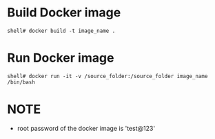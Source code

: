 # Build Docker image
```
shell# docker build -t image_name .
```

# Run Docker image
```
shell# docker run -it -v /source_folder:/source_folder image_name /bin/bash
```
# NOTE
- root password of the docker image is 'test@123'

